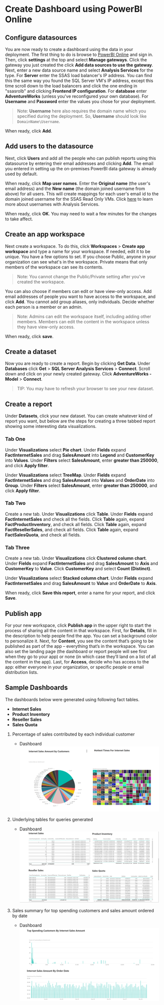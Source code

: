 # Create Dashboard using PowerBI Online

## Configure datasources

You are now ready to create a dashboard using the data in your deployment. The first thing to do is browse to  [PowerBI Online](https://powerbi.microsoft.com) and sign in. Then, click **settings** at the top and select **Manage gateways**. Click the gateway you just created the click **Add data sources to use the gateway**. Next, enter a new data source name and select **Analysis Services** for the type. For **Server** enter the SSAS load balancer's IP address. You can find this the same way you found the SQL Server VM's IP address, except this time scroll down to the load balancers and click the one ending in "ssasrolb" and clicking **Frontend IP configuration**. For **database** enter **AdventureWorks** (unless you've reconfigured your own database). For **Username** and **Password** enter the values you chose for your deployment.

> Note: **Username** here also requires the domain name which you specified during the deployment. So, **Username** should look like `DomainName\Username`.

When ready, click **Add**.

## Add users to the datasource

Next, click **Users** and add all the people who can publish reports using this datasource by entering their email addresses and clicking **Add**. The email you entered in setting up the on-premises PowerBI data gateway is already used by default.

When ready, click **Map user names**. Enter the **Original name** (the user's email address) and the **New name** (the domain joined username from above) for all users. This will create mappings for each user's email id to the domain joined username for the SSAS Read Only VMs. Click [here](https://powerbi.microsoft.com/en-us/documentation/powerbi-gateway-enterprise-manage-ssas/#usernames-with-analysis-services) to learn more about usernames with Analysis Services.

When ready, click **OK**. You may need to wait a few minutes for the changes to take affect.

## Create an app workspace

Next create a workspace. To do this, click **Workspaces** > **Create app workspace** and type a name for your workspace. If needed, edit it to be unique. You have a few options to set. If you choose Public, anyone in your organization can see what's in the workspace. Private means that only members of the workspace can see its contents.

> Note: You cannot change the Public/Private setting after you've created the workspace.

You can also choose if members can edit or have view-only access. Add email addresses of people you want to have access to the workspace, and click **Add**. You cannot add group aliases, only individuals. Decide whether each person is a member or an admin.

> Note: Admins can edit the workspace itself, including adding other members. Members can edit the content in the workspace unless they have view-only access.

When ready, click **save**.

## Create a dataset

Now you are ready to create a report. Begin by clicking **Get Data**. Under **Databases** click **Get** > **SQL Server Analysis Services** > **Connect**. Scroll down and click on your newly created gateway. Click **AdventureWorks - Model** > **Connect**.

> TIP: You may have to refresh your browser to see your new dataset.

## Create a report

Under **Datasets**, click your new dataset. You can create whatever kind of report you want, but below are the steps for creating a three tabbed report showing some interesting data visualizations.

### Tab One

Under **Visualizations** select **Pie chart**. Under **Fields** expand **FactInternetSales** and drag **SalesAmount** into **Legend** and **CustomerKey** into **Values**. Under **Filters** select **SalesAmount**, enter **greater than 250000**, and click **Apply filter**.

Under **Visualizations** select **TreeMap**. Under **Fields** expand **FactInternetSales** and drag **SalesAmount** into **Values** and **OrderDate** into **Group**. Under **Filters** select **SalesAmount**, enter **greater than 250000**, and click **Apply filter**.

### Tab Two

Create a new tab. Under **Visualizations** click **Table**. Under **Fields** expand **FactInternetSales** and check all the fields. Click **Table** again, expand **FactProductInventory**, and check all fields. Click **Table** again, expand **FactResellerSales**, and check all fields. Click **Table** again, expand **FactSalesQuota**, and check all fields.

### Tab Three

Create a new tab. Under **Visualizations** click **Clustered column chart**. Under **Fields** expand **FactInternetSales** and drag **SalesAmount** to **Axis** and **CustomerKey** to **Value**. Click **CustomerKey** and select **Count (Distinct)**.

Under **Visualizations** select **Stacked column chart**. Under **Fields** expand **FactInternetSales** and drag **SalesAmount** to **Value** and **OrderDate** to **Axis**.

When ready, click **Save this report**, enter a name for your report, and click **Save**.

## Publish app

For your new workspace, click **Publish app** in the upper right to start the process of sharing all the content in that workspace. First, for **Details**, fill in the description to help people find the app. You can set a background color to personalize it. Next, for **Content**, you see the content that’s going to be published as part of the app – everything that’s in the workspace. You can also set the landing page (the dashboard or report people will see first when they go to your app) or none (in which case they’ll land on a list of all the content in the app). Last, for **Access**, decide who has access to the app: either everyone in your organization, or specific people or email distribution lists.  

## Sample Dashboards
The dashboards below were generated using following fact tables. 
- **Internet Sales**
- **Product Inventory**
- **Reseller Sales**
- **Sales Quota** 

1. Percentage of sales contributed by each individual customer
	- Dashboard
		![Internet Sales By Customer ID](../img/powerbi_assets/internet_sales_amt_by_customers.png)

3. Underlying tables for queries generated  
	- Dashboard  
		![Internet Sales By Customer ID](../img/powerbi_assets/all_tables.png)
        
4. Sales summary for top spending customers and sales amount ordered by date  
	- Dashboard  
		![Internet Sales By Customer ID](../img/powerbi_assets/internet_sales_summary.png)